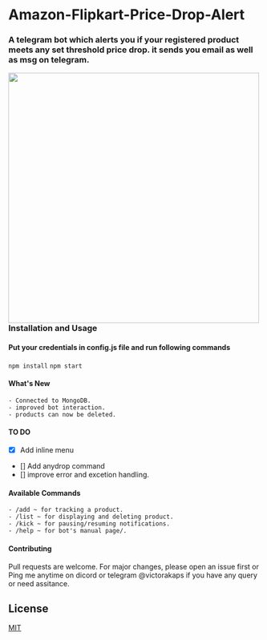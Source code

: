 # Amazon-Flipkart-Price-Drop-Alert

### A telegram bot which alerts you if your registered product meets any set threshold price drop. it sends you email as well as msg on telegram.

<img align="left" src="https://i.imgur.com/c7ZEf9k.png" width="500px"/>

### Installation and Usage

#### Put your credentials in config.js file and run following commands

`npm install`
`npm start `

#### What's New

    - Connected to MongoDB.
    - improved bot interaction.
    - products can now be deleted.

#### TO DO

- [x] Add inline menu
- [] Add anydrop command
- [] improve error and excetion handling.

#### Available Commands

    - /add ~ for tracking a product.
    - /list ~ for displaying and deleting product.
    - /kick ~ for pausing/resuming notifications.
    - /help ~ for bot's manual page/.

#### Contributing

Pull requests are welcome. For major changes, please open an issue first or Ping me anytime on dicord or telegram @victorakaps if you have any query or need assitance.

## License

[MIT](https://choosealicense.com/licenses/mit/)
